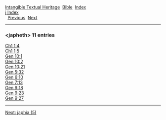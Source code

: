 [Intangible Textual Heritage](../../index)  [Bible](../index) 
[Index](index)   
[j Index](_j_)  
  [Previous](c06078)  [Next](c06080) 

------------------------------------------------------------------------

### &lt;japheth&gt; 11 entries

[Ch1 1:4](../kjv/ch1001.htm#004)  
[Ch1 1:5](../kjv/ch1001.htm#005)  
[Gen 10:1](../kjv/gen010.htm#001)  
[Gen 10:2](../kjv/gen010.htm#002)  
[Gen 10:21](../kjv/gen010.htm#021)  
[Gen 5:32](../kjv/gen005.htm#032)  
[Gen 6:10](../kjv/gen006.htm#010)  
[Gen 7:13](../kjv/gen007.htm#013)  
[Gen 9:18](../kjv/gen009.htm#018)  
[Gen 9:23](../kjv/gen009.htm#023)  
[Gen 9:27](../kjv/gen009.htm#027)  

------------------------------------------------------------------------

[Next: japhia (5)](c06080)
